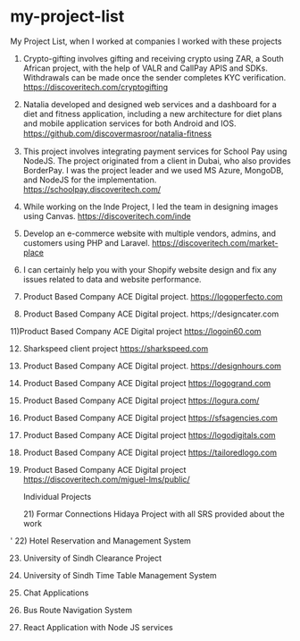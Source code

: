 # my-project-list
My Project List, when I worked at companies I worked with these projects

1) Crypto-gifting involves gifting and receiving crypto using ZAR, a South African project, with the help of VALR and CallPay APIS and SDKs. Withdrawals can be made once the sender completes KYC verification.
  https://discoveritech.com/cryptogifting

2) Natalia developed and designed web services and a dashboard for a diet and fitness application, including a new architecture for diet plans and mobile application services for both Android and IOS.
  https://github.com/discovermasroor/natalia-ﬁtness

3)	This project involves integrating payment services for School Pay using NodeJS. The project originated from a client in Dubai, who also provides BorderPay. I was the project leader and we used MS Azure, MongoDB, and NodeJS for the implementation.
  https://schoolpay.discoveritech.com/

4) While working on the Inde Project, I led the team in designing images using Canvas.
  https://discoveritech.com/inde

5) Develop an e-commerce website with multiple vendors, admins, and customers using PHP and Laravel.
  https://discoveritech.com/market-place

8) I can certainly help you with your Shopify website design and fix any issues related to data and website performance.

9) Product Based Company ACE Digital project.
https://logoperfecto.com

10) Product Based Company ACE Digital project.
https;//designcater.com

11)Product Based Company ACE Digital project
  https://logoin60.com

12)	Sharkspeed client project
  https://sharkspeed.com

13) Product Based Company ACE Digital project.
  https://designhours.com

14) Product Based Company ACE Digital project
      https://logogrand.com
    
16) Product Based Company ACE Digital project
      https://logura.com/
    
17)  Product Based Company ACE Digital project
      https://sfsagencies.com

18)  Product Based Company ACE Digital project
      https://logodigitals.com

19)  Product Based Company ACE Digital project
      https://tailoredlogo.com

20)  Product Based Company ACE Digital project
      https://discoveritech.com/miguel-lms/public/

<ol>Individual Projects</ol>
<ol>21) Formar Connections Hidaya Project with all SRS provided about the work</ol>
'
22) Hotel Reservation and Management System

23) University of Sindh Clearance Project

24) University of Sindh Time Table Management System

25) Chat Applications

26) Bus Route Navigation System

27) React Application with Node JS services



